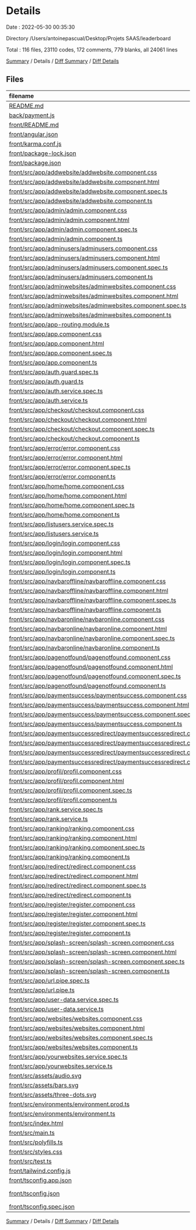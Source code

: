 # Details

Date : 2022-05-30 00:35:30

Directory /Users/antoinepascual/Desktop/Projets SAAS/leaderboard

Total : 116 files,  23110 codes, 172 comments, 779 blanks, all 24061 lines

[Summary](results.md) / Details / [Diff Summary](diff.md) / [Diff Details](diff-details.md)

## Files
| filename | language | code | comment | blank | total |
| :--- | :--- | ---: | ---: | ---: | ---: |
| [README.md](/README.md) | Markdown | 9 | 0 | 6 | 15 |
| [back/payment.js](/back/payment.js) | JavaScript | 20 | 2 | 4 | 26 |
| [front/README.md](/front/README.md) | Markdown | 0 | 0 | 2 | 2 |
| [front/angular.json](/front/angular.json) | JSON | 106 | 0 | 1 | 107 |
| [front/karma.conf.js](/front/karma.conf.js) | JavaScript | 37 | 6 | 2 | 45 |
| [front/package-lock.json](/front/package-lock.json) | JSON | 20,746 | 0 | 1 | 20,747 |
| [front/package.json](/front/package.json) | JSON | 45 | 0 | 1 | 46 |
| [front/src/app/addwebsite/addwebsite.component.css](/front/src/app/addwebsite/addwebsite.component.css) | CSS | 0 | 0 | 1 | 1 |
| [front/src/app/addwebsite/addwebsite.component.html](/front/src/app/addwebsite/addwebsite.component.html) | HTML | 25 | 1 | 10 | 36 |
| [front/src/app/addwebsite/addwebsite.component.spec.ts](/front/src/app/addwebsite/addwebsite.component.spec.ts) | TypeScript | 20 | 0 | 6 | 26 |
| [front/src/app/addwebsite/addwebsite.component.ts](/front/src/app/addwebsite/addwebsite.component.ts) | TypeScript | 35 | 0 | 9 | 44 |
| [front/src/app/admin/admin.component.css](/front/src/app/admin/admin.component.css) | CSS | 0 | 0 | 1 | 1 |
| [front/src/app/admin/admin.component.html](/front/src/app/admin/admin.component.html) | HTML | 71 | 11 | 94 | 176 |
| [front/src/app/admin/admin.component.spec.ts](/front/src/app/admin/admin.component.spec.ts) | TypeScript | 20 | 0 | 6 | 26 |
| [front/src/app/admin/admin.component.ts](/front/src/app/admin/admin.component.ts) | TypeScript | 28 | 0 | 12 | 40 |
| [front/src/app/adminusers/adminusers.component.css](/front/src/app/adminusers/adminusers.component.css) | CSS | 0 | 0 | 1 | 1 |
| [front/src/app/adminusers/adminusers.component.html](/front/src/app/adminusers/adminusers.component.html) | HTML | 65 | 12 | 57 | 134 |
| [front/src/app/adminusers/adminusers.component.spec.ts](/front/src/app/adminusers/adminusers.component.spec.ts) | TypeScript | 20 | 0 | 6 | 26 |
| [front/src/app/adminusers/adminusers.component.ts](/front/src/app/adminusers/adminusers.component.ts) | TypeScript | 22 | 1 | 11 | 34 |
| [front/src/app/adminwebsites/adminwebsites.component.css](/front/src/app/adminwebsites/adminwebsites.component.css) | CSS | 0 | 0 | 1 | 1 |
| [front/src/app/adminwebsites/adminwebsites.component.html](/front/src/app/adminwebsites/adminwebsites.component.html) | HTML | 67 | 12 | 62 | 141 |
| [front/src/app/adminwebsites/adminwebsites.component.spec.ts](/front/src/app/adminwebsites/adminwebsites.component.spec.ts) | TypeScript | 20 | 0 | 6 | 26 |
| [front/src/app/adminwebsites/adminwebsites.component.ts](/front/src/app/adminwebsites/adminwebsites.component.ts) | TypeScript | 22 | 0 | 6 | 28 |
| [front/src/app/app-routing.module.ts](/front/src/app/app-routing.module.ts) | TypeScript | 39 | 0 | 5 | 44 |
| [front/src/app/app.component.css](/front/src/app/app.component.css) | CSS | 0 | 0 | 1 | 1 |
| [front/src/app/app.component.html](/front/src/app/app.component.html) | HTML | 2 | 0 | 0 | 2 |
| [front/src/app/app.component.spec.ts](/front/src/app/app.component.spec.ts) | TypeScript | 31 | 0 | 5 | 36 |
| [front/src/app/app.component.ts](/front/src/app/app.component.ts) | TypeScript | 9 | 0 | 2 | 11 |
| [front/src/app/auth.guard.spec.ts](/front/src/app/auth.guard.spec.ts) | TypeScript | 12 | 0 | 5 | 17 |
| [front/src/app/auth.guard.ts](/front/src/app/auth.guard.ts) | TypeScript | 21 | 0 | 5 | 26 |
| [front/src/app/auth.service.spec.ts](/front/src/app/auth.service.spec.ts) | TypeScript | 12 | 0 | 5 | 17 |
| [front/src/app/auth.service.ts](/front/src/app/auth.service.ts) | TypeScript | 7 | 0 | 3 | 10 |
| [front/src/app/checkout/checkout.component.css](/front/src/app/checkout/checkout.component.css) | CSS | 0 | 0 | 1 | 1 |
| [front/src/app/checkout/checkout.component.html](/front/src/app/checkout/checkout.component.html) | HTML | 8 | 0 | 2 | 10 |
| [front/src/app/checkout/checkout.component.spec.ts](/front/src/app/checkout/checkout.component.spec.ts) | TypeScript | 20 | 0 | 6 | 26 |
| [front/src/app/checkout/checkout.component.ts](/front/src/app/checkout/checkout.component.ts) | TypeScript | 30 | 4 | 7 | 41 |
| [front/src/app/error/error.component.css](/front/src/app/error/error.component.css) | CSS | 0 | 0 | 1 | 1 |
| [front/src/app/error/error.component.html](/front/src/app/error/error.component.html) | HTML | 25 | 14 | 1 | 40 |
| [front/src/app/error/error.component.spec.ts](/front/src/app/error/error.component.spec.ts) | TypeScript | 20 | 0 | 6 | 26 |
| [front/src/app/error/error.component.ts](/front/src/app/error/error.component.ts) | TypeScript | 27 | 0 | 2 | 29 |
| [front/src/app/home/home.component.css](/front/src/app/home/home.component.css) | CSS | 0 | 0 | 1 | 1 |
| [front/src/app/home/home.component.html](/front/src/app/home/home.component.html) | HTML | 84 | 5 | 22 | 111 |
| [front/src/app/home/home.component.spec.ts](/front/src/app/home/home.component.spec.ts) | TypeScript | 20 | 0 | 6 | 26 |
| [front/src/app/home/home.component.ts](/front/src/app/home/home.component.ts) | TypeScript | 14 | 0 | 4 | 18 |
| [front/src/app/listusers.service.spec.ts](/front/src/app/listusers.service.spec.ts) | TypeScript | 12 | 0 | 5 | 17 |
| [front/src/app/listusers.service.ts](/front/src/app/listusers.service.ts) | TypeScript | 18 | 0 | 0 | 18 |
| [front/src/app/login/login.component.css](/front/src/app/login/login.component.css) | CSS | 0 | 0 | 1 | 1 |
| [front/src/app/login/login.component.html](/front/src/app/login/login.component.html) | HTML | 31 | 0 | 1 | 32 |
| [front/src/app/login/login.component.spec.ts](/front/src/app/login/login.component.spec.ts) | TypeScript | 20 | 0 | 6 | 26 |
| [front/src/app/login/login.component.ts](/front/src/app/login/login.component.ts) | TypeScript | 50 | 0 | 10 | 60 |
| [front/src/app/navbaroffline/navbaroffline.component.css](/front/src/app/navbaroffline/navbaroffline.component.css) | CSS | 0 | 0 | 1 | 1 |
| [front/src/app/navbaroffline/navbaroffline.component.html](/front/src/app/navbaroffline/navbaroffline.component.html) | HTML | 7 | 2 | 2 | 11 |
| [front/src/app/navbaroffline/navbaroffline.component.spec.ts](/front/src/app/navbaroffline/navbaroffline.component.spec.ts) | TypeScript | 20 | 0 | 6 | 26 |
| [front/src/app/navbaroffline/navbaroffline.component.ts](/front/src/app/navbaroffline/navbaroffline.component.ts) | TypeScript | 11 | 0 | 5 | 16 |
| [front/src/app/navbaronline/navbaronline.component.css](/front/src/app/navbaronline/navbaronline.component.css) | CSS | 0 | 0 | 1 | 1 |
| [front/src/app/navbaronline/navbaronline.component.html](/front/src/app/navbaronline/navbaronline.component.html) | HTML | 21 | 4 | 1 | 26 |
| [front/src/app/navbaronline/navbaronline.component.spec.ts](/front/src/app/navbaronline/navbaronline.component.spec.ts) | TypeScript | 20 | 0 | 6 | 26 |
| [front/src/app/navbaronline/navbaronline.component.ts](/front/src/app/navbaronline/navbaronline.component.ts) | TypeScript | 22 | 0 | 10 | 32 |
| [front/src/app/pagenotfound/pagenotfound.component.css](/front/src/app/pagenotfound/pagenotfound.component.css) | CSS | 0 | 0 | 1 | 1 |
| [front/src/app/pagenotfound/pagenotfound.component.html](/front/src/app/pagenotfound/pagenotfound.component.html) | HTML | 6 | 0 | 3 | 9 |
| [front/src/app/pagenotfound/pagenotfound.component.spec.ts](/front/src/app/pagenotfound/pagenotfound.component.spec.ts) | TypeScript | 20 | 0 | 6 | 26 |
| [front/src/app/pagenotfound/pagenotfound.component.ts](/front/src/app/pagenotfound/pagenotfound.component.ts) | TypeScript | 11 | 0 | 5 | 16 |
| [front/src/app/paymentsuccess/paymentsuccess.component.css](/front/src/app/paymentsuccess/paymentsuccess.component.css) | CSS | 53 | 1 | 7 | 61 |
| [front/src/app/paymentsuccess/paymentsuccess.component.html](/front/src/app/paymentsuccess/paymentsuccess.component.html) | HTML | 12 | 0 | 1 | 13 |
| [front/src/app/paymentsuccess/paymentsuccess.component.spec.ts](/front/src/app/paymentsuccess/paymentsuccess.component.spec.ts) | TypeScript | 20 | 0 | 6 | 26 |
| [front/src/app/paymentsuccess/paymentsuccess.component.ts](/front/src/app/paymentsuccess/paymentsuccess.component.ts) | TypeScript | 11 | 0 | 5 | 16 |
| [front/src/app/paymentsuccessredirect/paymentsuccessredirect.component.css](/front/src/app/paymentsuccessredirect/paymentsuccessredirect.component.css) | CSS | 0 | 0 | 1 | 1 |
| [front/src/app/paymentsuccessredirect/paymentsuccessredirect.component.html](/front/src/app/paymentsuccessredirect/paymentsuccessredirect.component.html) | HTML | 1 | 0 | 1 | 2 |
| [front/src/app/paymentsuccessredirect/paymentsuccessredirect.component.spec.ts](/front/src/app/paymentsuccessredirect/paymentsuccessredirect.component.spec.ts) | TypeScript | 20 | 0 | 6 | 26 |
| [front/src/app/paymentsuccessredirect/paymentsuccessredirect.component.ts](/front/src/app/paymentsuccessredirect/paymentsuccessredirect.component.ts) | TypeScript | 21 | 0 | 6 | 27 |
| [front/src/app/profil/profil.component.css](/front/src/app/profil/profil.component.css) | CSS | 0 | 0 | 1 | 1 |
| [front/src/app/profil/profil.component.html](/front/src/app/profil/profil.component.html) | HTML | 88 | 25 | 61 | 174 |
| [front/src/app/profil/profil.component.spec.ts](/front/src/app/profil/profil.component.spec.ts) | TypeScript | 20 | 0 | 6 | 26 |
| [front/src/app/profil/profil.component.ts](/front/src/app/profil/profil.component.ts) | TypeScript | 55 | 0 | 17 | 72 |
| [front/src/app/rank.service.spec.ts](/front/src/app/rank.service.spec.ts) | TypeScript | 12 | 0 | 5 | 17 |
| [front/src/app/rank.service.ts](/front/src/app/rank.service.ts) | TypeScript | 18 | 0 | 0 | 18 |
| [front/src/app/ranking/ranking.component.css](/front/src/app/ranking/ranking.component.css) | CSS | 0 | 0 | 1 | 1 |
| [front/src/app/ranking/ranking.component.html](/front/src/app/ranking/ranking.component.html) | HTML | 29 | 1 | 11 | 41 |
| [front/src/app/ranking/ranking.component.spec.ts](/front/src/app/ranking/ranking.component.spec.ts) | TypeScript | 20 | 0 | 6 | 26 |
| [front/src/app/ranking/ranking.component.ts](/front/src/app/ranking/ranking.component.ts) | TypeScript | 29 | 0 | 5 | 34 |
| [front/src/app/redirect/redirect.component.css](/front/src/app/redirect/redirect.component.css) | CSS | 0 | 0 | 1 | 1 |
| [front/src/app/redirect/redirect.component.html](/front/src/app/redirect/redirect.component.html) | HTML | 1 | 0 | 1 | 2 |
| [front/src/app/redirect/redirect.component.spec.ts](/front/src/app/redirect/redirect.component.spec.ts) | TypeScript | 20 | 0 | 6 | 26 |
| [front/src/app/redirect/redirect.component.ts](/front/src/app/redirect/redirect.component.ts) | TypeScript | 11 | 0 | 5 | 16 |
| [front/src/app/register/register.component.css](/front/src/app/register/register.component.css) | CSS | 0 | 0 | 1 | 1 |
| [front/src/app/register/register.component.html](/front/src/app/register/register.component.html) | HTML | 24 | 0 | 1 | 25 |
| [front/src/app/register/register.component.spec.ts](/front/src/app/register/register.component.spec.ts) | TypeScript | 20 | 0 | 6 | 26 |
| [front/src/app/register/register.component.ts](/front/src/app/register/register.component.ts) | TypeScript | 56 | 0 | 15 | 71 |
| [front/src/app/splash-screen/splash-screen.component.css](/front/src/app/splash-screen/splash-screen.component.css) | CSS | 48 | 1 | 8 | 57 |
| [front/src/app/splash-screen/splash-screen.component.html](/front/src/app/splash-screen/splash-screen.component.html) | HTML | 9 | 0 | 2 | 11 |
| [front/src/app/splash-screen/splash-screen.component.spec.ts](/front/src/app/splash-screen/splash-screen.component.spec.ts) | TypeScript | 20 | 0 | 6 | 26 |
| [front/src/app/splash-screen/splash-screen.component.ts](/front/src/app/splash-screen/splash-screen.component.ts) | TypeScript | 19 | 0 | 2 | 21 |
| [front/src/app/url.pipe.spec.ts](/front/src/app/url.pipe.spec.ts) | TypeScript | 7 | 0 | 2 | 9 |
| [front/src/app/url.pipe.ts](/front/src/app/url.pipe.ts) | TypeScript | 9 | 0 | 4 | 13 |
| [front/src/app/user-data.service.spec.ts](/front/src/app/user-data.service.spec.ts) | TypeScript | 12 | 0 | 5 | 17 |
| [front/src/app/user-data.service.ts](/front/src/app/user-data.service.ts) | TypeScript | 18 | 0 | 4 | 22 |
| [front/src/app/websites/websites.component.css](/front/src/app/websites/websites.component.css) | CSS | 0 | 0 | 1 | 1 |
| [front/src/app/websites/websites.component.html](/front/src/app/websites/websites.component.html) | HTML | 58 | 1 | 37 | 96 |
| [front/src/app/websites/websites.component.spec.ts](/front/src/app/websites/websites.component.spec.ts) | TypeScript | 20 | 0 | 6 | 26 |
| [front/src/app/websites/websites.component.ts](/front/src/app/websites/websites.component.ts) | TypeScript | 53 | 2 | 22 | 77 |
| [front/src/app/yourwebsites.service.spec.ts](/front/src/app/yourwebsites.service.spec.ts) | TypeScript | 12 | 0 | 5 | 17 |
| [front/src/app/yourwebsites.service.ts](/front/src/app/yourwebsites.service.ts) | TypeScript | 18 | 0 | 0 | 18 |
| [front/src/assets/audio.svg](/front/src/assets/audio.svg) | XML | 28 | 1 | 0 | 29 |
| [front/src/assets/bars.svg](/front/src/assets/bars.svg) | XML | 52 | 0 | 1 | 53 |
| [front/src/assets/three-dots.svg](/front/src/assets/three-dots.svg) | XML | 32 | 1 | 1 | 34 |
| [front/src/environments/environment.prod.ts](/front/src/environments/environment.prod.ts) | TypeScript | 3 | 0 | 1 | 4 |
| [front/src/environments/environment.ts](/front/src/environments/environment.ts) | TypeScript | 3 | 11 | 3 | 17 |
| [front/src/index.html](/front/src/index.html) | HTML | 17 | 0 | 2 | 19 |
| [front/src/main.ts](/front/src/main.ts) | TypeScript | 9 | 0 | 4 | 13 |
| [front/src/polyfills.ts](/front/src/polyfills.ts) | TypeScript | 1 | 47 | 6 | 54 |
| [front/src/styles.css](/front/src/styles.css) | CSS | 3 | 0 | 0 | 3 |
| [front/src/test.ts](/front/src/test.ts) | TypeScript | 18 | 4 | 5 | 27 |
| [front/tailwind.config.js](/front/tailwind.config.js) | JavaScript | 9 | 0 | 1 | 10 |
| [front/tsconfig.app.json](/front/tsconfig.app.json) | JSON | 14 | 1 | 1 | 16 |
| [front/tsconfig.json](/front/tsconfig.json) | JSON with Comments | 32 | 1 | 1 | 34 |
| [front/tsconfig.spec.json](/front/tsconfig.spec.json) | JSON | 17 | 1 | 1 | 19 |

[Summary](results.md) / Details / [Diff Summary](diff.md) / [Diff Details](diff-details.md)
